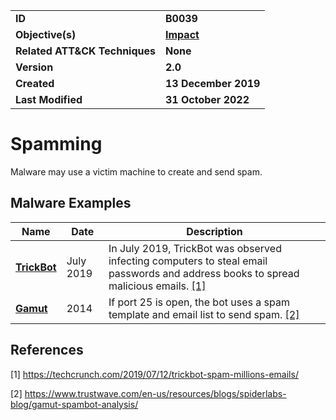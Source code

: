 <table>
<tr>
<td><b>ID</b></td>
<td><b>B0039</b></td>
</tr>
<tr>
<td><b>Objective(s)</b></td>
<td><b><a href="../impact">Impact</a></b></td>
</tr>
<tr>
<td><b>Related ATT&CK Techniques</b></td>
<td><b>None</b></td>
</tr>
<tr>
<td><b>Version</b></td>
<td><b>2.0</b></td>
</tr>
<tr>
<td><b>Created</b></td>
<td><b>13 December 2019</b></td>
</tr>
<tr>
<td><b>Last Modified</b></td>
<td><b>31 October 2022</b></td>
</tr>
</table>


Spamming
========
Malware may use a victim machine to create and send spam. 

Malware Examples
----------------
|Name|Date|Description|
|---|---|---|
|[**TrickBot**](../xample-malware/trickbot.md)|July 2019|In July 2019, TrickBot was observed infecting computers to steal email passwords and address books to spread malicious emails. [[1]](#1)|
|[**Gamut**](../xample-malware/gamut.md)|2014|If port 25 is open, the bot uses a spam template and email list to send spam. [[2]](#2)|

References
----------
<a name="1">[1]</a> https://techcrunch.com/2019/07/12/trickbot-spam-millions-emails/

<a name="2">[2]</a> https://www.trustwave.com/en-us/resources/blogs/spiderlabs-blog/gamut-spambot-analysis/
